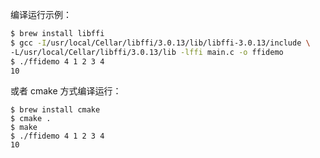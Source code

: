 编译运行示例：

``` sh
$ brew install libffi
$ gcc -I/usr/local/Cellar/libffi/3.0.13/lib/libffi-3.0.13/include \
-L/usr/local/Cellar/libffi/3.0.13/lib -lffi main.c -o ffidemo
$ ./ffidemo 4 1 2 3 4
10
```

或者 cmake 方式编译运行：
```
$ brew install cmake
$ cmake .
$ make
$ ./ffidemo 4 1 2 3 4
10
```
